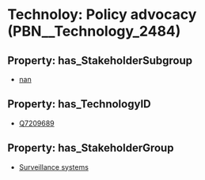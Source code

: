 # Technoloy: __Policy advocacy__ (PBN__Technology_2484)

## Property: has_StakeholderSubgroup

* [nan](PBN__TechSubgroup_7)

## Property: has_TechnologyID

* [Q7209689](Q7209689)

## Property: has_StakeholderGroup

* [Surveillance systems](PBN__TechGroup_6)

